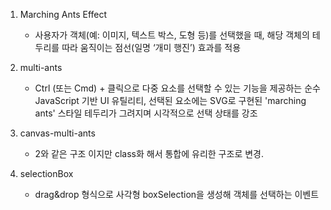 1. Marching Ants Effect 
    - 사용자가 객체(예: 이미지, 텍스트 박스, 도형 등)를 선택했을 때, 해당 객체의 테두리를 따라 움직이는 점선(일명 ‘개미 행진’) 효과를 적용

2. multi-ants
    - Ctrl (또는 Cmd) + 클릭으로 다중 요소를 선택할 수 있는 기능을 제공하는 순수 JavaScript 기반 UI 유틸리티, 선택된 요소에는 SVG로 구현된 'marching ants' 스타일 테두리가 그려지며 시각적으로 선택 상태를 강조

3. canvas-multi-ants
    - 2와 같은 구조 이지만 class화 해서 통합에 유리한 구조로 변경.

4. selectionBox
    - drag&drop 형식으로 사각형 boxSelection을 생성해 객체를 선택하는 이벤트